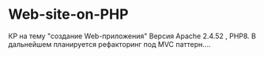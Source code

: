 # Web-site-on-PHP
КР на тему "создание Web-приложения"
Версия Apache 2.4.52 , PHP8.
В дальнейшем планируется рефакторинг под MVC паттерн....

